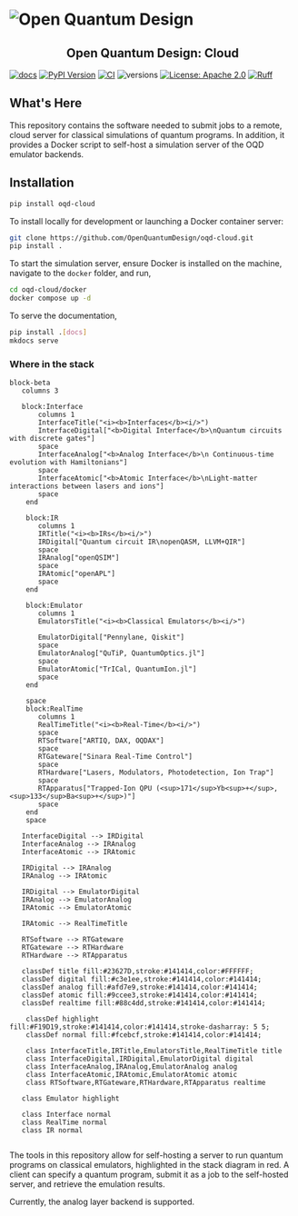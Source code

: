 # ![Open Quantum Design](https://raw.githubusercontent.com/OpenQuantumDesign/oqd-compiler-infrastructure/main/docs/img/oqd-logo-text.png)

<h2 align="center">
    Open Quantum Design: Cloud
</h2>

[![docs](https://img.shields.io/badge/documentation-lightblue)](https://docs.openquantumdesign.org/open-quantum-design-cloud)
[![PyPI Version](https://img.shields.io/pypi/v/oqd-cloud)](https://pypi.org/project/oqd-cloud)
[![CI](https://github.com/OpenQuantumDesign/oqd-cloud/actions/workflows/pytest.yml/badge.svg)](https://github.com/OpenQuantumDesign/oqd-cloud/actions/workflows/pytest.yml)
![versions](https://img.shields.io/badge/python-3.10%20%7C%203.11%20%7C%203.12-blue)
[![License: Apache 2.0](https://img.shields.io/badge/license-Apache%202.0-brightgreen.svg)](https://opensource.org/licenses/Apache-2.0)
[![Ruff](https://img.shields.io/endpoint?url=https://raw.githubusercontent.com/astral-sh/ruff/main/assets/badge/v2.json)](https://github.com/astral-sh/ruff)



## What's Here
This repository contains the software needed to submit jobs to a remote, cloud server for classical simulations of quantum programs.
In addition, it provides a Docker script to self-host a simulation server of the OQD emulator backends.

## Installation
```bash 
pip install oqd-cloud
```

To install locally for development or launching a Docker container server:

```bash
git clone https://github.com/OpenQuantumDesign/oqd-cloud.git
pip install .
```

To start the simulation server, ensure Docker is installed on the machine, navigate to the `docker` folder, and run,
```bash
cd oqd-cloud/docker
docker compose up -d
```

To serve the documentation, 
```bash
pip install .[docs]
mkdocs serve
```

### Where in the stack
```mermaid
block-beta
   columns 3

   block:Interface
       columns 1
       InterfaceTitle("<i><b>Interfaces</b><i/>")
       InterfaceDigital["<b>Digital Interface</b>\nQuantum circuits with discrete gates"]
       space
       InterfaceAnalog["<b>Analog Interface</b>\n Continuous-time evolution with Hamiltonians"]
       space
       InterfaceAtomic["<b>Atomic Interface</b>\nLight-matter interactions between lasers and ions"]
       space
    end

    block:IR
       columns 1
       IRTitle("<i><b>IRs</b><i/>")
       IRDigital["Quantum circuit IR\nopenQASM, LLVM+QIR"]
       space
       IRAnalog["openQSIM"]
       space
       IRAtomic["openAPL"]
       space
    end

    block:Emulator
       columns 1
       EmulatorsTitle("<i><b>Classical Emulators</b><i/>")

       EmulatorDigital["Pennylane, Qiskit"]
       space
       EmulatorAnalog["QuTiP, QuantumOptics.jl"]
       space
       EmulatorAtomic["TrICal, QuantumIon.jl"]
       space
    end

    space
    block:RealTime
       columns 1
       RealTimeTitle("<i><b>Real-Time</b><i/>")
       space
       RTSoftware["ARTIQ, DAX, OQDAX"]
       space
       RTGateware["Sinara Real-Time Control"]
       space
       RTHardware["Lasers, Modulators, Photodetection, Ion Trap"]
       space
       RTApparatus["Trapped-Ion QPU (<sup>171</sup>Yb<sup>+</sup>, <sup>133</sup>Ba<sup>+</sup>)"]
       space
    end
    space

   InterfaceDigital --> IRDigital
   InterfaceAnalog --> IRAnalog
   InterfaceAtomic --> IRAtomic

   IRDigital --> IRAnalog
   IRAnalog --> IRAtomic

   IRDigital --> EmulatorDigital
   IRAnalog --> EmulatorAnalog
   IRAtomic --> EmulatorAtomic

   IRAtomic --> RealTimeTitle

   RTSoftware --> RTGateware
   RTGateware --> RTHardware
   RTHardware --> RTApparatus

   classDef title fill:#23627D,stroke:#141414,color:#FFFFFF;
   classDef digital fill:#c3e1ee,stroke:#141414,color:#141414;
   classDef analog fill:#afd7e9,stroke:#141414,color:#141414;
   classDef atomic fill:#9ccee3,stroke:#141414,color:#141414;
   classDef realtime fill:#88c4dd,stroke:#141414,color:#141414;

    classDef highlight fill:#F19D19,stroke:#141414,color:#141414,stroke-dasharray: 5 5;
    classDef normal fill:#fcebcf,stroke:#141414,color:#141414;

    class InterfaceTitle,IRTitle,EmulatorsTitle,RealTimeTitle title
    class InterfaceDigital,IRDigital,EmulatorDigital digital
    class InterfaceAnalog,IRAnalog,EmulatorAnalog analog
    class InterfaceAtomic,IRAtomic,EmulatorAtomic atomic
    class RTSoftware,RTGateware,RTHardware,RTApparatus realtime

   class Emulator highlight

   class Interface normal
   class RealTime normal
   class IR normal
    
```
The tools in this repository allow for self-hosting a server to run
quantum programs on classical emulators, highlighted in the stack diagram in red. 
A client can specify a quantum program, submit it as a job to the self-hosted server,
and retrieve the emulation results.

Currently, the analog layer backend is supported.